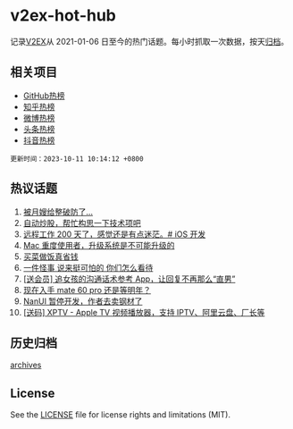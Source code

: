 # v2ex-hot-hub

 记录[V2EX](https://www.v2ex.com/)从 2021-01-06 日至今的热门话题。每小时抓取一次数据，按天[归档](archives)。
 
 ## 相关项目

- [GitHub热榜](https://github.com/snaildev/github-hot-hub)
- [知乎热榜](https://github.com/snaildev/zhihu-hot-hub)
- [微博热榜](https://github.com/snaildev/weibo-hot-hub)
- [头条热榜](https://github.com/snaildev/toutiao-hot-hub)
- [抖音热榜](https://github.com/snaildev/douyin-hot-hub)


 `更新时间：2023-10-11 10:14:12 +0800`

## 热议话题

1. [被月嫂给整破防了...](https://www.v2ex.com/t/980525)
1. [自动炒股，帮忙构思一下技术项吧](https://www.v2ex.com/t/980522)
1. [远程工作 200 天了，感觉还是有点迷茫。# iOS 开发](https://www.v2ex.com/t/980628)
1. [Mac 重度使用者，升级系统是不可能升级的](https://www.v2ex.com/t/980635)
1. [买菜做饭真省钱](https://www.v2ex.com/t/980625)
1. [一件怪事 说来挺可怕的 你们怎么看待](https://www.v2ex.com/t/980582)
1. [[送会员] 追女孩的沟通话术参考 App，让回复不再那么“直男”](https://www.v2ex.com/t/980605)
1. [现在入手 mate 60 pro 还是等明年？](https://www.v2ex.com/t/980711)
1. [NanUI 暂停开发，作者去卖钢材了](https://www.v2ex.com/t/980517)
1. [[送码] XPTV - Apple TV 视频播放器，支持 IPTV、阿里云盘、厂长等](https://www.v2ex.com/t/980604)

## 历史归档

[archives](archives)

## License

See the [LICENSE](LICENSE) file for license rights and limitations (MIT).
